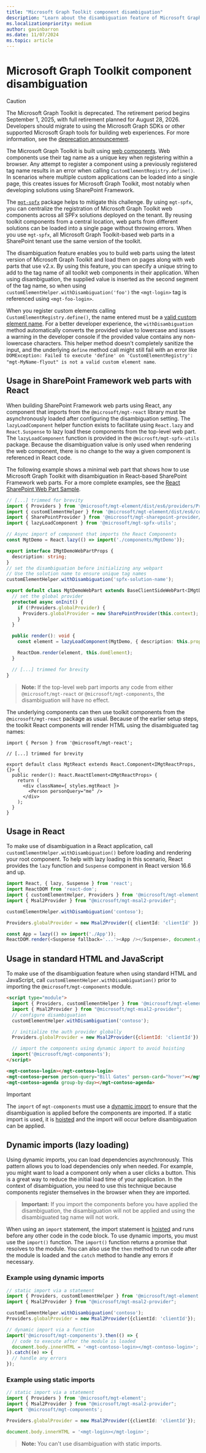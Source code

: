 ```yaml
---
title: "Microsoft Graph Toolkit component disambiguation"
description: "Learn about the disambiguation feature of Microsoft Graph Toolkit and how to use it."
ms.localizationpriority: medium
author: gavinbarron
ms.date: 11/07/2024
ms.topic: article
---
```


# Microsoft Graph Toolkit component disambiguation

> [!CAUTION]
> The Microsoft Graph Toolkit is deprecated. The retirement period begins September 1, 2025, with full retirement planned for August 28, 2026. Developers should migrate to using the Microsoft Graph SDKs or other supported Microsoft Graph tools for building web experiences. For more information, see the [deprecation announcement](https://devblogs.microsoft.com/microsoft365dev/microsoft-graph-toolkit-retirement/).

The Microsoft Graph Toolkit is built using [web components](https://developer.mozilla.org/docs/Web/Web_Components). Web components use their tag name as a unique key when registering within a browser. Any attempt to register a component using a previously registered tag name results in an error when calling `CustomElementRegistry.define()`. In scenarios where multiple custom applications can be loaded into a single page, this creates issues for Microsoft Graph Toolkit, most notably when developing solutions using SharePoint Framework.

The [`mgt-spfx`](https://github.com/microsoftgraph/microsoft-graph-toolkit/tree/main/packages/mgt-spfx) package helps to mitigate this challenge. By using `mgt-spfx`, you can centralize the registration of Microsoft Graph Toolkit web components across all SPFx solutions deployed on the tenant. By reusing toolkit components from a central location, web parts from different solutions can be loaded into a single page without throwing errors. When you use `mgt-spfx`, all Microsoft Graph Toolkit-based web parts in a SharePoint tenant use the same version of the toolkit.

The disambiguation feature enables you to build web parts using the latest version of Microsoft Graph Toolkit and load them on pages along with web parts that use v2.x. By using this feature, you can specify a unique string to add to the tag name of all toolkit web components in their application. When using disambiguation, the supplied value is inserted as the second segment of the tag name, so when using `customElementHelper.withDisambiguation('foo')` the `<mgt-login>` tag is referenced using `<mgt-foo-login>`.

When you register custom elements calling `CustomElementRegistry.define()`, the name entered must be a [valid custom element name](https://developer.mozilla.org/docs/Web/API/CustomElementRegistry/define#valid_custom_element_names). For a better developer experience, the `withDisambiguation` method automatically converts the provided value to lowercase and issues a warning in the developer console if the provided value contains any non-lowercase characters. This helper method doesn't completely sanitize the input, and the underlying `define` method call might still fail with an error like `DOMException: Failed to execute 'define' on 'CustomElementRegistry': "mgt-MyName-flyout" is not a valid custom element name`. 

## Usage in SharePoint Framework web parts with React

When building SharePoint Framework web parts using React, any component that imports from the `@microsoft/mgt-react` library must be asynchronously loaded after configuring the disambiguation setting. The `lazyLoadComponent` helper function exists to facilitate using `React.lazy` and `React.Suspense` to lazy load these components from the top-level web part. The `lazyLoadComponent` function is provided in the `@microsft/mgt-spfx-utils` package. Because the disambiguation value is only used when rendering the web component, there is no change to the way a given component is referenced in React code.

The following example shows a minimal web part that shows how to use Microsoft Graph Toolkit with disambiguation in React-based SharePoint Framework web parts. For a more complete examples, see the [React SharePoint Web Part Sample](https://github.com/pnp/mgt-samples/blob/main/samples/app/sp-webpart/src/webparts/mgtDemo/MgtDemoWebPart.ts).

```ts
// [...] trimmed for brevity
import { Providers } from '@microsoft/mgt-element/dist/es6/providers/Providers';
import { customElementHelper } from '@microsoft/mgt-element/dist/es6/components/customElementHelper';
import { SharePointProvider } from '@microsoft/mgt-sharepoint-provider/dist/es6/SharePointProvider';
import { lazyLoadComponent } from '@microsoft/mgt-spfx-utils';

// Async import of component that imports the React Components
const MgtDemo = React.lazy(() => import('./components/MgtDemo'));

export interface IMgtDemoWebPartProps {
  description: string;
}
// set the disambiguation before initializing any webpart
// Use the solution name to ensure unique tag names
customElementHelper.withDisambiguation('spfx-solution-name');

export default class MgtDemoWebPart extends BaseClientSideWebPart<IMgtDemoWebPartProps> {
  // set the global provider
  protected async onInit() {
    if (!Providers.globalProvider) {
      Providers.globalProvider = new SharePointProvider(this.context);
    }
  }

  public render(): void {
    const element = lazyLoadComponent(MgtDemo, { description: this.properties.description });

    ReactDom.render(element, this.domElement);
  }

  // [...] trimmed for brevity
}
```

> **Note:** If the top-level web part imports any code from either `@microsoft/mgt-react` or `@microsoft/mgt-components`, the disambiguation will have no effect.

The underlying components can then use toolkit components from the `@microsoft/mgt-react` package as usual. Because of the earlier setup steps, the toolkit React components will render HTML using the disambiguated tag names:

```tsx
import { Person } from '@microsoft/mgt-react';

// [...] trimmed for brevity

export default class MgtReact extends React.Component<IMgtReactProps, {}> {
  public render(): React.ReactElement<IMgtReactProps> {
    return (
      <div className={ styles.mgtReact }>
        <Person personQuery="me" />
      </div>
    );
  }
}
```

## Usage in React

To make use of disambiguation in a React application, call `customElementHelper.withDisambiguation()` before loading and rendering your root component. To help with lazy loading in this scenario, React provides the `lazy` function and `Suspense` component in React version 16.6 and up.

```TypeScript
import React, { lazy, Suspense } from 'react';
import ReactDOM from 'react-dom';
import { customElementHelper, Providers } from '@microsoft/mgt-element';
import { Msal2Provider } from "@microsoft/mgt-msal2-provider";

customElementHelper.withDisambiguation('contoso');

Providers.globalProvider = new Msal2Provider({ clientId: 'clientId' });

const App = lazy(() => import('./App'));
ReactDOM.render(<Suspense fallback='...'><App /></Suspense>, document.getElementById('root'));
```

## Usage in standard HTML and JavaScript

To make use of the disambiguation feature when using standard HTML and JavaScript, call `customElementHelper.withDisambiguation()` prior to importing the `@microsoft/mgt-components` module.

```html
<script type="module">
  import { Providers, customElementHelper } from '@microsoft/mgt-element';
  import { Msal2Provider } from "@microsoft/mgt-msal2-provider";
  // configure disambiguation
  customElementHelper.withDisambiguation('contoso');

  // initialize the auth provider globally
  Providers.globalProvider = new Msal2Provider({clientId: 'clientId'});

  // import the components using dynamic import to avoid hoisting
  import('@microsoft/mgt-components');
</script>

<mgt-contoso-login></mgt-contoso-login>
<mgt-contoso-person person-query="Bill Gates" person-card="hover"></mgt-contoso-person>
<mgt-contoso-agenda group-by-day></mgt-contoso-agenda>
```

> [!Important]
> The `import` of `mgt-components` must use a [dynamic import](#dynamic-imports-lazy-loading) to ensure that the disambiguation is applied before the components are imported. If a static import is used, it is [hoisted](https://developer.mozilla.org/docs/Glossary/Hoisting) and the import will occur before disambiguation can be applied.

## Dynamic imports (lazy loading)

Using dynamic imports, you can load dependencies asynchronously. This pattern allows you to load dependencies only when needed. For example, you might want to load a component only when a user clicks a button. This is a great way to reduce the initial load time of your application. In the context of disambiguation, you need to use this technique because components register themselves in the browser when they are imported.

> **Important:** If you import the components before you have applied the disambiguation, the disambiguation will not be applied and using the disambiguated tag name will not work.

When using an `import` statement, the import statement is [hoisted](https://developer.mozilla.org/docs/Glossary/Hoisting) and runs before any other code in the code block. To use dynamic imports, you must use the `import()` function. The `import()` function returns a promise that resolves to the module. You can also use the `then` method to run code after the module is loaded and the `catch` method to handle any errors if necessary.

### Example using dynamic imports

```typescript
// static import via a statement
import { Providers, customElementHelper } from '@microsoft/mgt-element';
import { Msal2Provider } from "@microsoft/mgt-msal2-provider";

customElementHelper.withDisambiguation('contoso');
Providers.globalProvider = new Msal2Provider({clientId: 'clientId'});

// dynamic import via a function
import('@microsoft/mgt-components').then(() => {
  // code to execute after the module is loaded
  document.body.innerHTML = '<mgt-contoso-login></mgt-contoso-login>';
}).catch((e) => {
  // handle any errors
});
```

### Example using static imports

```typescript
// static import via a statement
import { Providers } from '@microsoft/mgt-element';
import { Msal2Provider } from "@microsoft/mgt-msal2-provider";
import '@microsoft/mgt-components';

Providers.globalProvider = new Msal2Provider({clientId: 'clientId'});

document.body.innerHTML = '<mgt-login></mgt-login>';
```

> **Note:** You can't use disambiguation with static imports.
